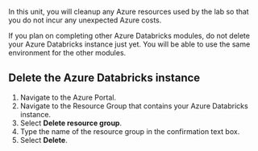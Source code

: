 
In this unit, you will cleanup any Azure resources used by the lab so that you do not incur any unexpected Azure costs.

If you plan on completing other Azure Databricks modules, do not delete your Azure Databricks instance just yet. You will be able to use the same environment for the other modules.

## Delete the Azure Databricks instance

1. Navigate to the Azure Portal.
1. Navigate to the Resource Group that contains your Azure Databricks instance. 
1. Select **Delete resource group**.
1. Type the name of the resource group in the confirmation text box.
1. Select **Delete**.